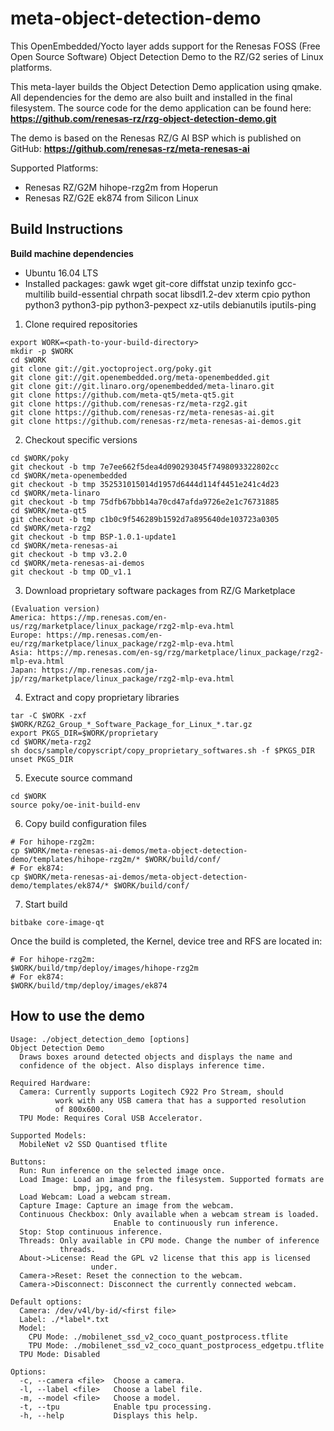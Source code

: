 # meta-object-detection-demo
This OpenEmbedded/Yocto layer adds support for the Renesas FOSS (Free Open
Source Software) Object Detection Demo to the RZ/G2 series of Linux platforms.


This meta-layer builds the Object Detection Demo application using qmake. All
dependencies for the demo are also built and installed in the final filesystem.
The source code for the demo application can be found here:
**https://github.com/renesas-rz/rzg-object-detection-demo.git**


The demo is based on the Renesas RZ/G AI BSP which is published on GitHub:
**https://github.com/renesas-rz/meta-renesas-ai**


Supported Platforms:
- Renesas RZ/G2M hihope-rzg2m from Hoperun
- Renesas RZ/G2E ek874 from Silicon Linux


## Build Instructions
**Build machine dependencies**
- Ubuntu 16.04 LTS
- Installed packages: gawk wget git-core diffstat unzip texinfo gcc-multilib
build-essential chrpath socat libsdl1.2-dev xterm cpio python python3
python3-pip python3-pexpect xz-utils debianutils iputils-ping

1. Clone required repositories
```
export WORK=<path-to-your-build-directory>
mkdir -p $WORK
cd $WORK
git clone git://git.yoctoproject.org/poky.git
git clone git://git.openembedded.org/meta-openembedded.git
git clone git://git.linaro.org/openembedded/meta-linaro.git
git clone https://github.com/meta-qt5/meta-qt5.git
git clone https://github.com/renesas-rz/meta-rzg2.git
git clone https://github.com/renesas-rz/meta-renesas-ai.git
git clone https://github.com/renesas-rz/meta-renesas-ai-demos.git
```


2. Checkout specific versions
```
cd $WORK/poky
git checkout -b tmp 7e7ee662f5dea4d090293045f7498093322802cc
cd $WORK/meta-openembedded
git checkout -b tmp 352531015014d1957d6444d114f4451e241c4d23
cd $WORK/meta-linaro
git checkout -b tmp 75dfb67bbb14a70cd47afda9726e2e1c76731885
cd $WORK/meta-qt5
git checkout -b tmp c1b0c9f546289b1592d7a895640de103723a0305
cd $WORK/meta-rzg2
git checkout -b tmp BSP-1.0.1-update1
cd $WORK/meta-renesas-ai
git checkout -b tmp v3.2.0
cd $WORK/meta-renesas-ai-demos
git checkout -b tmp OD_v1.1
```

3. Download proprietary software packages from RZ/G Marketplace
```
(Evaluation version)
America: https://mp.renesas.com/en-us/rzg/marketplace/linux_package/rzg2-mlp-eva.html
Europe: https://mp.renesas.com/en-eu/rzg/marketplace/linux_package/rzg2-mlp-eva.html
Asia: https://mp.renesas.com/en-sg/rzg/marketplace/linux_package/rzg2-mlp-eva.html
Japan: https://mp.renesas.com/ja-jp/rzg/marketplace/linux_package/rzg2-mlp-eva.html
```

4. Extract and copy proprietary libraries
```
tar -C $WORK -zxf $WORK/RZG2_Group_*_Software_Package_for_Linux_*.tar.gz
export PKGS_DIR=$WORK/proprietary
cd $WORK/meta-rzg2
sh docs/sample/copyscript/copy_proprietary_softwares.sh -f $PKGS_DIR
unset PKGS_DIR
```


5. Execute source command
```
cd $WORK
source poky/oe-init-build-env
```


6. Copy build configuration files
```
# For hihope-rzg2m:
cp $WORK/meta-renesas-ai-demos/meta-object-detection-demo/templates/hihope-rzg2m/* $WORK/build/conf/
# For ek874:
cp $WORK/meta-renesas-ai-demos/meta-object-detection-demo/templates/ek874/* $WORK/build/conf/
```


7. Start build
```
bitbake core-image-qt
```


Once the build is completed, the Kernel, device tree and RFS are located in:
```
# For hihope-rzg2m:
$WORK/build/tmp/deploy/images/hihope-rzg2m
# For ek874:
$WORK/build/tmp/deploy/images/ek874
```


## How to use the demo
```
Usage: ./object_detection_demo [options]
Object Detection Demo
  Draws boxes around detected objects and displays the name and
  confidence of the object. Also displays inference time.

Required Hardware:
  Camera: Currently supports Logitech C922 Pro Stream, should
          work with any USB camera that has a supported resolution
          of 800x600.
  TPU Mode: Requires Coral USB Accelerator.

Supported Models:
  MobileNet v2 SSD Quantised tflite

Buttons:
  Run: Run inference on the selected image once.
  Load Image: Load an image from the filesystem. Supported formats are
              bmp, jpg, and png.
  Load Webcam: Load a webcam stream.
  Capture Image: Capture an image from the webcam.
  Continuous Checkbox: Only available when a webcam stream is loaded.
                       Enable to continuously run inference.
  Stop: Stop continuous inference.
  Threads: Only available in CPU mode. Change the number of inference
           threads.
  About->License: Read the GPL v2 license that this app is licensed
                  under.
  Camera->Reset: Reset the connection to the webcam.
  Camera->Disconnect: Disconnect the currently connected webcam.

Default options:
  Camera: /dev/v4l/by-id/<first file>
  Label: ./*label*.txt
  Model:
    CPU Mode: ./mobilenet_ssd_v2_coco_quant_postprocess.tflite
    TPU Mode: ./mobilenet_ssd_v2_coco_quant_postprocess_edgetpu.tflite
  TPU Mode: Disabled

Options:
  -c, --camera <file>  Choose a camera.
  -l, --label <file>   Choose a label file.
  -m, --model <file>   Choose a model.
  -t, --tpu            Enable tpu processing.
  -h, --help           Displays this help.
```
